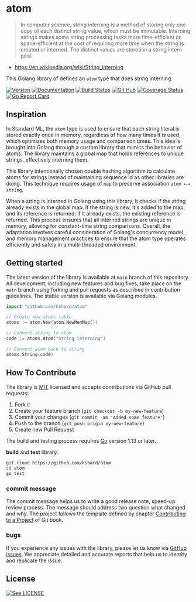 # atom

> In computer science, string interning is a method of storing only one copy of each distinct string value, which must be immutable. Interning strings makes some string processing tasks more time-efficient or space-efficient at the cost of requiring more time when the string is created or interned. The distinct values are stored in a string intern pool.
- https://en.wikipedia.org/wiki/String_interning

This Golang library of defines an `atom` type that does string interning.

[![Version](https://img.shields.io/github/v/tag/kshard/atom?label=version)](https://github.com/kshard/atom/releases)
[![Documentation](https://pkg.go.dev/badge/github.com/kshard/atom)](https://pkg.go.dev/github.com/kshard/atom)
[![Build Status](https://github.com/kshard/atom/workflows/build/badge.svg)](https://github.com/kshard/atom/actions/)
[![Git Hub](https://img.shields.io/github/last-commit/kshard/atom.svg)](https://github.com/kshard/atom)
[![Coverage Status](https://coveralls.io/repos/github/kshard/atom/badge.svg?branch=main)](https://coveralls.io/github/kshard/atom?branch=main)
[![Go Report Card](https://goreportcard.com/badge/github.com/kshard/atom)](https://goreportcard.com/report/github.com/kshard/atom)


## Inspiration

In Standard ML, the `atom` type is used to ensure that each string literal is stored exactly once in memory, regardless of how many times it is used, which optimizes both memory usage and comparison times. This idea is brought into Golang through a custom library that mimics the behavior of atoms. The library maintains a global map that holds references to unique strings, effectively interning them.

This library intentionally chosen double hashing algorithm to calculate atoms for strings instead of maintaining sequence id as other libraries are doing. This technique requires usage of `map` to preserve association `atom ⟼ string`.

When a string is interned in Golang using this library, it checks if the string already exists in the global map. If the string is new, it's added to the map, and its reference is returned; if it already exists, the existing reference is returned. This process ensures that all interned strings are unique in memory, allowing for constant-time string comparisons. Overall, the adaptation involves careful consideration of Golang's concurrency model and memory management practices to ensure that the atom type operates efficiently and safely in a multi-threaded environment.


## Getting started

The latest version of the library is available at `main` branch of this repository. All development, including new features and bug fixes, take place on the `main` branch using forking and pull requests as described in contribution guidelines. The stable version is available via Golang modules.

```go
import "github.com/kshard/atom"

// Create new atoms table 
atoms := atom.New(atom.NewMemMap())

// Convert string to atom
code := atoms.Atom("String interning")

// Convert atom back to string
atoms.String(code)
```

## How To Contribute

The library is [MIT](LICENSE) licensed and accepts contributions via GitHub pull requests:

1. Fork it
2. Create your feature branch (`git checkout -b my-new-feature`)
3. Commit your changes (`git commit -am 'Added some feature'`)
4. Push to the branch (`git push origin my-new-feature`)
5. Create new Pull Request

The build and testing process requires [Go](https://golang.org) version 1.13 or later.

**build** and **test** library.

```bash
git clone https://github.com/kshard/atom
cd atom
go test
```

### commit message

The commit message helps us to write a good release note, speed-up review process. The message should address two question what changed and why. The project follows the template defined by chapter [Contributing to a Project](http://git-scm.com/book/ch5-2.html) of Git book.

### bugs

If you experience any issues with the library, please let us know via [GitHub issues](https://github.com/kshard/atom/issue). We appreciate detailed and accurate reports that help us to identity and replicate the issue. 


## License

[![See LICENSE](https://img.shields.io/github/license/kshard/atom.svg?style=for-the-badge)](LICENSE)
